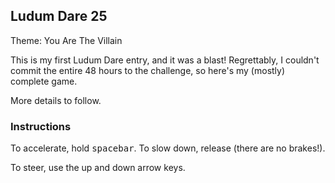 ## Ludum Dare 25

Theme: You Are The Villain

This is my first Ludum Dare entry, and it was a blast! Regrettably, I couldn't commit the entire 48 hours to the challenge, so here's my (mostly) complete game.

More details to follow.

### Instructions

To accelerate, hold <kbd>spacebar</kbd>. To slow down, release (there are no brakes!).

To steer, use the up and down arrow keys.